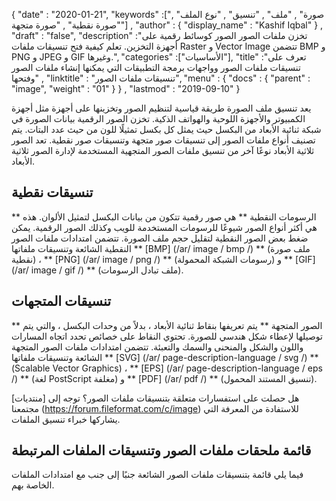 {
  "date" : "2020-01-21",
  "keywords" :["صورة" , "ملف" , "تنسيق" , "نوع الملف" , "صورة نقطية" , "صورة متجهة"] ,
  "author" : {
    "display_name" : "Kashif Iqbal"
} ,
  "draft" : "false",
  "description" :"تخزن ملفات الصور الصور كوسائط رقمية على أجهزة التخزين. تعلم كيفية فتح تنسيقات ملفات Raster و Vector Image تتضمن BMP و PNG و JPEG و GIF وغيرها.",
  "categories" :["الأساسيات"],
  "title" :"تعرف على تنسيقات ملفات الصور وواجهات برمجة التطبيقات التي يمكنها إنشاء ملفات الصور وفتحها" ,
  "linktitle" : "تنسيقات ملفات الصور",
  "menu" : {
    "docs" : {
      "parent" : "image",
      "weight" : "01"
}
} ,
  "lastmod" : "2019-09-10"
}

يعد تنسيق ملف الصورة طريقة قياسية لتنظيم الصور وتخزينها على أجهزة مثل أجهزة الكمبيوتر والأجهزة اللوحية والهواتف الذكية. تخزن الصور الرقمية بيانات الصورة في شبكة ثنائية الأبعاد من البكسل حيث يمثل كل بكسل تمثيلًا للون من حيث عدد البتات. يتم تصنيف أنواع ملفات الصور إلى تنسيقات صور متجهة وتنسيقات صور نقطية. تعد الصور ثلاثية الأبعاد نوعًا آخر من تنسيق ملفات الصور المتجهية المستخدمة لإدارة الصور ثلاثية الأبعاد.

## تنسيقات نقطية ##

** الرسومات النقطية ** هي صور رقمية تتكون من بيانات البكسل لتمثيل الألوان. هذه هي أكثر أنواع الصور شيوعًا للرسومات المستخدمة للويب وكذلك الصور الرقمية. يمكن ضغط بعض الصور النقطية لتقليل حجم ملف الصورة. تتضمن امتدادات ملفات الصور النقطية الشائعة وتنسيقات ملفاتها ** [BMP] (/ar/ image / bmp /) ** (ملف صورة نقطية) ، ** [PNG] (/ar/ image / png /) ** (رسومات الشبكة المحمولة) و ** [GIF] (/ar/ image / gif /) ** (ملف تبادل الرسومات).

## تنسيقات المتجهات ##

** الصور المتجهة ** يتم تعريفها بنقاط ثنائية الأبعاد ، بدلاً من وحدات البكسل ، والتي يتم توصيلها لإعطاء شكل هندسي للصورة. تحتوي النقاط على خصائص تحدد اتجاه المسارات واللون والشكل والمنحنى والسمك والتعبئة. تتضمن امتدادات ملفات الصور المتجهة الشائعة وتنسيقات ملفاتها ** [SVG] (/ar/ page-description-language / svg /) ** (Scalable Vector Graphics) ، ** [EPS] (/ar/ page-description-language / eps /) ** (لغة PostScript مغلفة) و ** [PDF] (/ar/ pdf /) ** (تنسيق المستند المحمول).

هل حصلت على استفسارات متعلقة بتنسيقات ملفات الصور؟ توجه إلى [منتديات] مجتمعنا (https://forum.fileformat.com/c/image) للاستفادة من المعرفة التي يشاركها خبراء تنسيق الملفات.

## قائمة ملحقات ملفات الصور وتنسيقات الملفات المرتبطة
فيما يلي قائمة بتنسيقات ملفات الصور الشائعة جنبًا إلى جنب مع امتدادات الملفات الخاصة بهم.

